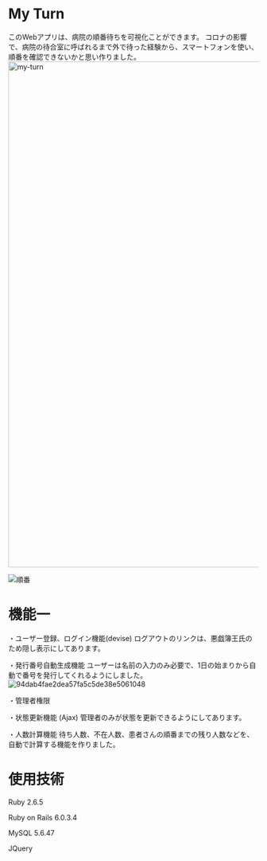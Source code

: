 # My Turn
このWebアプリは、病院の順番待ちを可視化ことができます。
コロナの影響で、病院の待合室に呼ばれるまで外で待った経験から、スマートフォンを使い、順番を確認できないかと思い作りました。
<img width="1016" alt="my-turn" src="https://user-images.githubusercontent.com/70558805/102724819-b9000700-4355-11eb-96da-698a17185cb5.png">

![順番](https://user-images.githubusercontent.com/70558805/102725323-4133db80-4359-11eb-9bc7-743744775c48.png)

# 機能一
・ユーザー登録、ログイン機能(devise)
  ログアウトのリンクは、悪戯簿王氏のため隠し表示にしてあります。

・発行番号自動生成機能
  ユーザーは名前の入力のみ必要で、1日の始まりから自動で番号を発行してくれるようにしました。
![94dab4fae2dea57fa5c5de38e5061048](https://user-images.githubusercontent.com/70558805/102725354-793b1e80-4359-11eb-9b8b-11a5ed939448.gif)

・管理者権限

・状態更新機能 (Ajax)
  管理者のみが状態を更新できるようにしてあります。

・人数計算機能
  待ち人数、不在人数、患者さんの順番までの残り人数などを、自動で計算する機能を作りました。


# 使用技術

Ruby 2.6.5

Ruby on Rails 6.0.3.4

MySQL 5.6.47

JQuery
